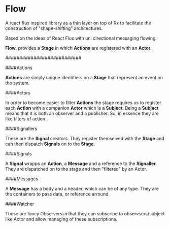 # Flow
A react flux inspired library as a thin layer on top of Rx to facilitate the construction of "shape-shifting" architectures.

Based on the ideas of React Flux with uni directional messaging flowing. 

**Flow**, provides a **Stage** in which **Actions** are registered with an **Actor**.

###########################

####Actions

**Actions** are simply unique identifiers on a **Stage** that represent an event on the system. 

####Actors

In order to become easier to filter **Actions** the stage requires us to register each **Action** with a companion **Actor** which is a **Subject**. Being a **Subject** means that it is both an observer and a publisher. So, in essence they are like filters of action.

####Signallers

These are the **Signal** creators. They register themselved with the **Stage** and can then dispatch **Signals** on to the **Stage**.

####Signals

A **Signal** wrapps an **Action**, a **Message** and a reference to the **Signaller**. They are dispatched on to the stage and then "filtered" by an Actor.

####Messages

A **Message** has a body and a header, which can be of any type. They are the containers to pass data, or reference arround.

####Watcher

These are fancy Observers in that they can subscribe to observsers/subject like Actor and allow managing of these subscriptions.


